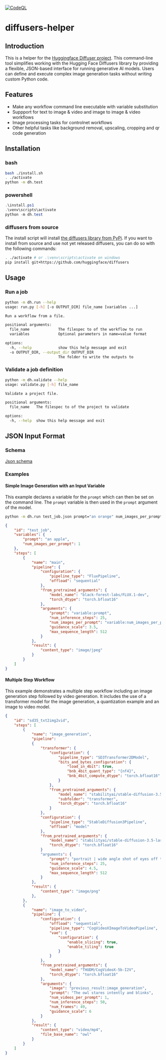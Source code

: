 [![CodeQL](https://github.com/dkackman/diffusers-helper/actions/workflows/github-code-scanning/codeql/badge.svg)](https://github.com/dkackman/diffusers-helper/actions/workflows/github-code-scanning/codeql)

# diffusers-helper

## Introduction

This is a helper for the [Huggingface Diffuser project](https://github.com/huggingface/diffusers). This command-line tool simplifies working with the Hugging Face Diffusers library by providing a flexible, JSON-based interface for running generative AI models. Users can define and execute complex image generation tasks without writing custom Python code.

## Features

- Make any workflow command line executable with variable substitution
- Suppport for text to image & video and image to image & video workflows
- Image processing tasks for controlnet workflows
- Other helpful tasks like background removal, upscaling, cropping and qr code generation

## Installation

### bash

```bash
bash ./install.sh
. ./activate
python -m dh.test
```

### powershell

```powershell
.\install.ps1
.\venv\scripts\activate 
python -m dh.test
```

### diffusers from source

The install script will install [the diffusers library from PyPi](https://pypi.org/project/diffusers/). If you want to install from source and use not yet released diffusers, you can do so with the following commands:

```bash
. ./activate # or .\venv\scripts\activate on windows
pip install git+https://github.com/huggingface/diffusers
```

## Usage

### Run a job

```bash
python -m dh.run --help
usage: run.py [-h] [-o OUTPUT_DIR] file_name [variables ...]

Run a workflow from a file.

positional arguments:
  file_name             The filespec to of the workflow to run
  variables             Optional parameters in name=value format

options:
  -h, --help            show this help message and exit
  -o OUTPUT_DIR, --output_dir OUTPUT_DIR
                        The folder to write the outputs to
```                      

### Validate a job definition 

```bash
python -m dh.validate --help
usage: validate.py [-h] file_name

Validate a project file.

positional arguments:
  file_name   The filespec to of the project to validate

options:
  -h, --help  show this help message and exit
```

## JSON Input Format

### Schema

[Json schema](https://json-schema.app/view/%23?url=https%3A%2F%2Fraw.githubusercontent.com%2Fdkackman%2Fdiffusers-helper%2Frefs%2Fheads%2Fmaster%2Fdh%2Fjob_schema.json)

### Examples

#### Simple Image Generation with an Input Variable

This example declares a variable for the `prompt` which can then be set on the command line. The `prompt` variable is then used in the `prompt` argument of the model.

```bash
python -m dh.run test_job.json prompt="an orange" num_images_per_prompt=4
```

```json
{
    "id": "test_job",
    "variables": {
        "prompt": "an apple",
        "num_images_per_prompt": 1
    },
    "steps": [
        {
            "name": "main",
            "pipeline": {
                "configuration": {
                    "pipeline_type": "FluxPipeline",
                    "offload": "sequential"
                },
                "from_pretrained_arguments": {
                    "model_name": "black-forest-labs/FLUX.1-dev",
                    "torch_dtype": "torch.bfloat16"
                },
                "arguments": {
                    "prompt": "variable:prompt",
                    "num_inference_steps": 25,
                    "num_images_per_prompt": "variable:num_images_per_prompt",
                    "guidance_scale": 3.5,
                    "max_sequence_length": 512
                }
            },
            "result": {
                "content_type": "image/jpeg"
            }
        }
    ]
}
```

#### Multiple Step Workflow

This example demonstrates a multiple step workflow including an image generation step followed by video generation. It includes the use of a transformer model for the image generation, a quantization example and an image to video model.

```json
{
    "id": "sd35_txt2img2vid",
    "steps": [
        {
            "name": "image_generation",
            "pipeline": 
            {
                "transformer": {
                    "configuration": {
                        "pipeline_type": "SD3Transformer2DModel",
                        "bits_and_bytes_configuration": {
                            "load_in_4bit": true,
                            "bnb_4bit_quant_type": "{nf4}",
                            "bnb_4bit_compute_dtype": "torch.bfloat16"
                        }
                    },
                    "from_pretrained_arguments": {
                        "model_name": "stabilityai/stable-diffusion-3.5-large",
                        "subfolder": "transformer",
                        "torch_dtype": "torch.bfloat16"
                    }
                },
                "configuration": {
                    "pipeline_type": "StableDiffusion3Pipeline",
                    "offload": "model"
                },
                "from_pretrained_arguments": {
                    "model_name": "stabilityai/stable-diffusion-3.5-large",
                    "torch_dtype": "torch.bfloat16"
                }
                "arguments": {
                    "prompt": "portrait | wide angle shot of eyes off to one side of frame, lucid dream-like 3d model of owl, game asset, blender, looking off in distance ::8 style | glowing ::8 background | forest, vivid neon wonderland, particles, blue, green, orange ::7 parameters | rule of thirds, golden ratio, asymmetric composition, hyper- maximalist, octane render, photorealism, cinematic realism, unreal engine, 8k ::7 --ar 16:9 --s 1000",
                    "num_inference_steps": 25,
                    "guidance_scale": 4.5,
                    "max_sequence_length": 512
                }
            },
            "result": {
                "content_type": "image/png"
            },
        },
        {
            "name": "image_to_video",
            "pipeline": {
                "configuration": {
                    "offload": "sequential",
                    "pipeline_type": "CogVideoXImageToVideoPipeline",
                    "vae": {
                        "configuration": {
                            "enable_slicing": true,
                            "enable_tiling": true
                        }
                    }
                },
                "from_pretrained_arguments": {
                    "model_name": "THUDM/CogVideoX-5b-I2V",
                    "torch_dtype": "torch.bfloat16"
                },
                "arguments": {
                    "image": "previous_result:image_generation",
                    "prompt": "The owl stares intently and blinks",
                    "num_videos_per_prompt": 1,
                    "num_inference_steps": 50,
                    "num_frames": 49,
                    "guidance_scale": 6
                }
            },
            "result": {
                "content_type": "video/mp4",
                "file_base_name": "owl"
            }
        }
    ]
}
```
